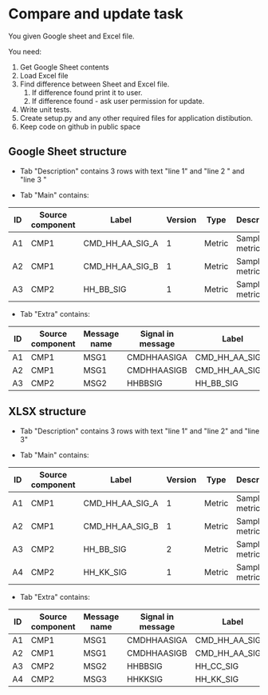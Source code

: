 # Compare and update task

You given Google sheet and Excel file. 

You need:

1. Get Google Sheet contents
1. Load Excel file
1. Find difference between Sheet and Excel file.
   1. If difference found print it to user.    
   1. If difference found - ask user permission for update.
1. Write unit tests.
1. Create setup.py and any other required files for application distibution.
1. Keep code on github in public space


## Google Sheet structure

- Tab "Description" contains 3 rows with text "line 1" and "line 2 " and "line 3
  "

- Tab "Main" contains:

| ID   | Source component | Label           | Version | Type   | Description     |
| ---- | ---------------- | --------------- | ------- | ------ | --------------- |
| A1   | CMP1             | CMD_HH_AA_SIG_A | 1       | Metric | Sample metric A |
| A2   | CMP1             | CMD_HH_AA_SIG_B | 1       | Metric | Sample metric B |
| A3   | CMP2             | HH_BB_SIG       | 1       | Metric | Sample metric C |

- Tab "Extra" contains:

| ID   | Source component | Message name | Signal in message | Label           |
| ---- | ---------------- | ------------ | ----------------- | --------------- |
| A1   | CMP1             | MSG1         | CMDHHAASIGA       | CMD_HH_AA_SIG_A |
| A2   | CMP1             | MSG1         | CMDHHAASIGB       | CMD_HH_AA_SIG_B |
| A3   | CMP2             | MSG2         | HHBBSIG           | HH_BB_SIG       |

## XLSX structure

- Tab "Description" contains 3 rows with text "line 1" and "line 2" and "line 3"

- Tab "Main" contains:

| ID   | Source component | Label           | Version | Type   | Description     |
| ---- | ---------------- | --------------- | ------- | ------ | --------------- |
| A1   | CMP1             | CMD_HH_AA_SIG_A | 1       | Metric | Sample metric A |
| A2   | CMP1             | CMD_HH_AA_SIG_B | 1       | Metric | Sample metric B |
| A3   | CMP2             | HH_BB_SIG       | 2       | Metric | Sample metric C |
| A4   | CMP2             | HH_KK_SIG       | 1       | Metric | Sample metric D |

- Tab "Extra" contains:

| ID   | Source component | Message name | Signal in message | Label           |
| ---- | ---------------- | ------------ | ----------------- | --------------- |
| A1   | CMP1             | MSG1         | CMDHHAASIGA       | CMD_HH_AA_SIG_A |
| A2   | CMP1             | MSG1         | CMDHHAASIGB       | CMD_HH_AA_SIG_B |
| A3   | CMP2             | MSG2         | HHBBSIG           | HH_CC_SIG       |
| A4   | CMP2             | MSG3         | HHKKSIG           | HH_KK_SIG       |